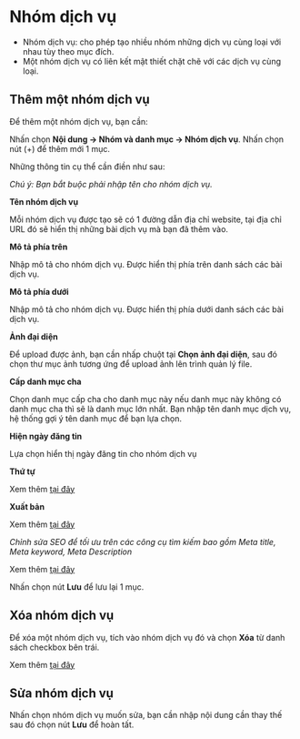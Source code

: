 # Nhóm dịch vụ

- Nhóm dịch vụ: cho phép tạo nhiều nhóm những dịch vụ cùng loại với nhau tùy theo mục đích.
- Một nhóm dịch vụ có liên kết mật thiết chặt chẽ với các dịch vụ cùng loại.

## Thêm một nhóm dịch vụ

Để thêm một nhóm dịch vụ, bạn cần:

Nhấn chọn **Nội dung -> Nhóm và danh mục -> Nhóm dịch vụ**. Nhấn chọn nút (+) để thêm mới 1 mục.

Những thông tin cụ thể cần điền như sau:

_Chú ý: Bạn bắt buộc phải nhập tên cho nhóm dịch vụ._

**Tên nhóm dịch vụ**

Mỗi nhóm dịch vụ được tạo sẽ có 1 đường dẫn địa chỉ website, tại địa chỉ URL đó sẽ hiển thị những bài dịch vụ mà bạn đã thêm vào.

**Mô tả phía trên**

Nhập mô tả cho nhóm dịch vụ. Được hiển thị phía trên danh sách các bài dịch vụ.

**Mô tả phía dưới**

Nhập mô tả cho nhóm dịch vụ. Được hiển thị phía dưới danh sách các bài dịch vụ.

**Ảnh đại diện**

Để upload được ảnh, bạn cần nhấp chuột tại **Chọn ảnh đại diện**, sau đó chọn thư mục ảnh tương ứng để upload ảnh lên trình quản lý file.

**Cấp danh mục cha**

Chọn danh mục cấp cha cho danh mục này nếu danh mục này không có danh mục cha thì sẽ là danh mục lớn nhất. Bạn nhập tên danh mục dịch vụ, hệ thống gợi ý tên danh mục để bạn lựa chọn.

**Hiện ngày đăng tin**

Lựa chọn hiển thị ngày đăng tin cho nhóm dịch vụ

**Thứ tự**

Xem thêm [tại đây](https://pisale.osd.vn/docs/common/logic#th%E1%BB%A9-t%E1%BB%B1-s%E1%BA%AFp-x%E1%BA%BFp-l%C3%A0-s%E1%BB%91-ch%E1%BB%89-%C4%91%E1%BB%8Bnh)

**Xuất bản**

Xem thêm [tại đây](https://pisale.osd.vn/docs/common/logic/#tr%E1%BA%A1ng-th%C3%A1i-v%C3%A0-xu%E1%BA%A5t-b%E1%BA%A3n)

_Chỉnh sửa SEO để tối ưu trên các công cụ tìm kiếm bao gồm Meta title, Meta keyword, Meta Description_

Xem thêm [tại đây](https://pisale.osd.vn/docs/seo/serp/)

Nhấn chọn nút **Lưu** để lưu lại 1 mục.

## Xóa nhóm dịch vụ

Để xóa một nhóm dịch vụ, tích vào nhóm dịch vụ đó và chọn **Xóa** từ danh sách checkbox bên trái.

Xem thêm [tại đây](https://pisale.osd.vn/docs/common/logic#x%C3%B3a-c%C3%A1c-m%E1%BB%A5c-c%C3%A1c-th%C3%A0nh-ph%E1%BA%A7n-th%C3%B4ng-tin)

## Sửa nhóm dịch vụ

Nhấn chọn nhóm dịch vụ muốn sửa, bạn cần nhập nội dung cần thay thế sau đó chọn nút **Lưu** để hoàn tất.
